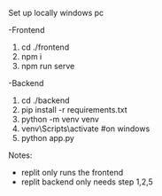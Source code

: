 Set up locally windows pc

-Frontend
 1) cd ./frontend
 2) npm i
 3) npm run serve

-Backend
 1) cd ./backend
 2) pip install -r requirements.txt
 3) python -m venv venv
 4) venv\Scripts\activate #on windows
 5) python app.py

Notes:
- replit only runs the frontend
- replit backend only needs step 1,2,5